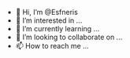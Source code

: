- 👋 Hi, I’m @Esfneris
- 👀 I’m interested in ...
- 🌱 I’m currently learning ...
- 💞️ I’m looking to collaborate on ...
- 📫 How to reach me ...

<!---
Esfneris/Esfneris is a ✨ special ✨ repository because its `README.md` (this file) appears on your GitHub profile.
You can click the Preview link to take a look at your changes.
--->
